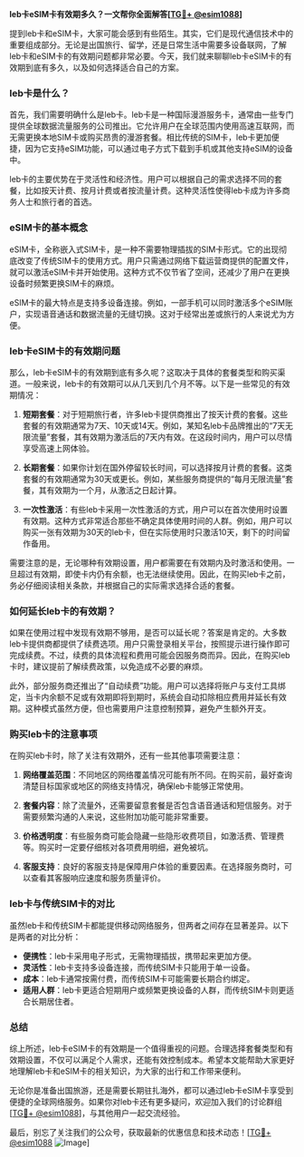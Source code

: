**leb卡eSIM卡有效期多久？一文帮你全面解答[[TG💪+ @esim1088](https://t.me/s/esim1088)]**

提到leb卡和eSIM卡，大家可能会感到有些陌生。其实，它们是现代通信技术中的重要组成部分。无论是出国旅行、留学，还是日常生活中需要多设备联网，了解leb卡和eSIM卡的有效期问题都非常必要。今天，我们就来聊聊leb卡eSIM卡的有效期到底有多久，以及如何选择适合自己的方案。

### leb卡是什么？

首先，我们需要明确什么是leb卡。leb卡是一种国际漫游服务卡，通常由一些专门提供全球数据流量服务的公司推出。它允许用户在全球范围内使用高速互联网，而无需更换本地SIM卡或购买昂贵的漫游套餐。相比传统的SIM卡，leb卡更加便捷，因为它支持eSIM功能，可以通过电子方式下载到手机或其他支持eSIM的设备中。

leb卡的主要优势在于灵活性和经济性。用户可以根据自己的需求选择不同的套餐，比如按天计费、按月计费或者按流量计费。这种灵活性使得leb卡成为许多商务人士和旅行者的首选。

### eSIM卡的基本概念

eSIM卡，全称嵌入式SIM卡，是一种不需要物理插拔的SIM卡形式。它的出现彻底改变了传统SIM卡的使用方式。用户只需通过网络下载运营商提供的配置文件，就可以激活eSIM卡并开始使用。这种方式不仅节省了空间，还减少了用户在更换设备时频繁更换SIM卡的麻烦。

eSIM卡的最大特点是支持多设备连接。例如，一部手机可以同时激活多个eSIM账户，实现语音通话和数据流量的无缝切换。这对于经常出差或旅行的人来说尤为方便。

### leb卡eSIM卡的有效期问题

那么，leb卡eSIM卡的有效期到底有多久呢？这取决于具体的套餐类型和购买渠道。一般来说，leb卡的有效期可以从几天到几个月不等。以下是一些常见的有效期情况：

1. **短期套餐**：对于短期旅行者，许多leb卡提供商推出了按天计费的套餐。这些套餐的有效期通常为7天、10天或14天。例如，某知名leb卡品牌推出的“7天无限流量”套餐，其有效期为激活后的7天内有效。在这段时间内，用户可以尽情享受高速上网体验。

2. **长期套餐**：如果你计划在国外停留较长时间，可以选择按月计费的套餐。这类套餐的有效期通常为30天或更长。例如，某些服务商提供的“每月无限流量”套餐，其有效期为一个月，从激活之日起计算。

3. **一次性激活**：有些leb卡采用一次性激活的方式，用户可以在首次使用时设置有效期。这种方式非常适合那些不确定具体使用时间的人群。例如，用户可以购买一张有效期为30天的leb卡，但在实际使用时只激活10天，剩下的时间留作备用。

需要注意的是，无论哪种有效期设置，用户都需要在有效期内及时激活和使用。一旦超过有效期，即使卡内仍有余额，也无法继续使用。因此，在购买leb卡之前，务必仔细阅读相关条款，并根据自己的实际需求选择合适的套餐。

### 如何延长leb卡的有效期？

如果在使用过程中发现有效期不够用，是否可以延长呢？答案是肯定的。大多数leb卡提供商都提供了续费选项。用户只需登录相关平台，按照提示进行操作即可完成续费。不过，续费的具体流程和费用可能会因服务商而异。因此，在购买leb卡时，建议提前了解续费政策，以免造成不必要的麻烦。

此外，部分服务商还推出了“自动续费”功能。用户可以选择将账户与支付工具绑定，当卡内余额不足或有效期即将到期时，系统会自动扣除相应费用并延长有效期。这种模式虽然方便，但也需要用户注意控制预算，避免产生额外开支。

### 购买leb卡的注意事项

在购买leb卡时，除了关注有效期外，还有一些其他事项需要注意：

1. **网络覆盖范围**：不同地区的网络覆盖情况可能有所不同。在购买前，最好查询清楚目标国家或地区的网络支持情况，确保leb卡能够正常使用。

2. **套餐内容**：除了流量外，还需要留意套餐是否包含语音通话和短信服务。对于需要频繁沟通的人来说，这些附加功能可能非常重要。

3. **价格透明度**：有些服务商可能会隐藏一些隐形收费项目，如激活费、管理费等。购买时一定要仔细核对各项费用明细，避免被坑。

4. **客服支持**：良好的客服支持是保障用户体验的重要因素。在选择服务商时，可以查看其客服响应速度和服务质量评价。

### leb卡与传统SIM卡的对比

虽然leb卡和传统SIM卡都能提供移动网络服务，但两者之间存在显著差异。以下是两者的对比分析：

- **便携性**：leb卡采用电子形式，无需物理插拔，携带起来更加方便。
- **灵活性**：leb卡支持多设备连接，而传统SIM卡只能用于单一设备。
- **成本**：leb卡通常按需付费，而传统SIM卡可能需要长期合约绑定。
- **适用人群**：leb卡更适合短期用户或频繁更换设备的人群，而传统SIM卡则更适合长期居住者。

### 总结

综上所述，leb卡eSIM卡的有效期是一个值得重视的问题。合理选择套餐类型和有效期设置，不仅可以满足个人需求，还能有效控制成本。希望本文能帮助大家更好地理解leb卡和eSIM卡的相关知识，为大家的出行和工作带来便利。

无论你是准备出国旅游，还是需要长期驻扎海外，都可以通过leb卡eSIM卡享受到便捷的全球网络服务。如果你对leb卡还有更多疑问，欢迎加入我们的讨论群组[[TG💪+ @esim1088](https://t.me/s/esim1088)]，与其他用户一起交流经验。

最后，别忘了关注我们的公众号，获取最新的优惠信息和技术动态！[[TG💪+ @esim1088](https://t.me/s/esim1088) ![Image](https://i.postimg.cc/4NQfJmqS/Snipaste-2025-05-13-00-14-12.png)]